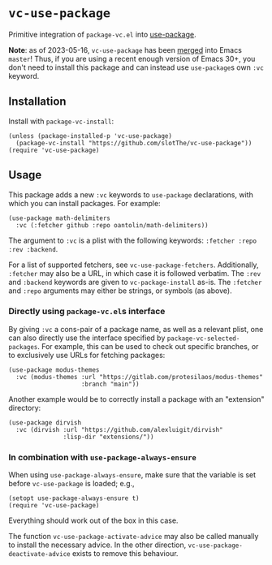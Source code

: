 # `vc-use-package`

Primitive integration of `package-vc.el` into [use-package].

**Note**: as of 2023-05-16, `vc-use-package` has been
[merged](https://git.savannah.gnu.org/cgit/emacs.git/commit/?id=2ce279680bf9c1964e98e2aa48a03d6675c386fe)
into Emacs `master`!
Thus, if you are using a recent enough version of Emacs 30+,
you don't need to install this package and can instead use `use-package`s own `:vc` keyword.

## Installation

Install with `package-vc-install`:

``` emacs-lisp
(unless (package-installed-p 'vc-use-package)
  (package-vc-install "https://github.com/slotThe/vc-use-package"))
(require 'vc-use-package)
```

## Usage

This package adds a new `:vc` keywords to `use-package` declarations,
with which you can install packages.  For example:

``` emacs-lisp
(use-package math-delimiters
  :vc (:fetcher github :repo oantolin/math-delimiters))
```

The argument to `:vc` is a plist with the following keywords: `:fetcher
:repo :rev :backend`.

For a list of supported fetchers, see `vc-use-package-fetchers`.
Additionally, `:fetcher` may also be a URL, in which case it is followed
verbatim.  The `:rev` and `:backend` keywords are given to
`vc-package-install` as-is.  The `:fetcher` and `:repo` arguments may
either be strings, or symbols (as above).

### Directly using `package-vc.el`s interface

By giving `:vc` a cons-pair of a package name, as well as a relevant
plist, one can also directly use the interface specified by
`package-vc-selected-packages`.  For example, this can be used to check
out specific branches, or to exclusively use URLs for fetching packages:

``` emacs-lisp
(use-package modus-themes
  :vc (modus-themes :url "https://gitlab.com/protesilaos/modus-themes"
                    :branch "main"))
```

Another example would be to correctly install a package with an
"extension" directory:

``` emacs-lisp
(use-package dirvish
  :vc (dirvish :url "https://github.com/alexluigit/dirvish"
               :lisp-dir "extensions/"))
```

### In combination with `use-package-always-ensure`

When using `use-package-always-ensure`, make sure that the variable is
set before `vc-use-package` is loaded; e.g.,

``` emacs-lisp
(setopt use-package-always-ensure t)
(require 'vc-use-package)
```

Everything should work out of the box in this case.

The function `vc-use-package-activate-advice` may also be called manually to install the necessary advice.
In the other direction, `vc-use-package-deactivate-advice` exists to remove this behaviour.

[use-package]: https://github.com/jwiegley/use-package/
